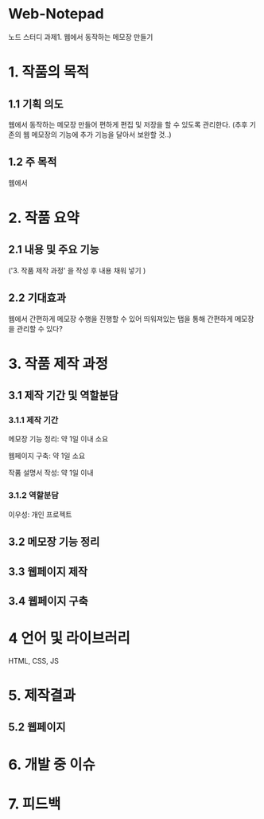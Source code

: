 # Web-Notepad

노드 스터디 과제1. 웹에서 동작하는 메모장 만들기

# 1. 작품의 목적

## 1.1 기획 의도

웹에서 동작하는 메모장 만들어 편하게 편집 및 저장을 할 수 있도록 관리한다.
(추후 기존의 웹 메모장의 기능에 추가 기능을 달아서 보완할 것..)

## 1.2 주 목적

웹에서

# 2. 작품 요약

## 2.1 내용 및 주요 기능

('3. 작품 제작 과정' 을 작성 후 내용 채워 넣기 )

## 2.2 기대효과

웹에서 간편하게 메모장 수행을 진행할 수 있어 띄워져있는 탭을 통해 간편하게 메모장을 관리할 수 있다?

# 3. 작품 제작 과정

## 3.1 제작 기간 및 역할분담

### 3.1.1 제작 기간

메모장 기능 정리: 약 1일 이내 소요

웹페이지 구축: 약 1일 소요

작품 설명서 작성: 약 1일 이내

<!--
아이디어 구상 및 데이터 확보: 약 하루 정도 소요

전처리: 약 3일 정도 소요

시각화: 약 2일 정도 소요

웹페이지 제작: 약 2일 정도 소요

작품 설명서 작성: 약 2일 정도 소요 -->

### 3.1.2 역할분담

이우성: 개인 프로젝트

## 3.2 메모장 기능 정리

## 3.3 웹페이지 제작

## 3.4 웹페이지 구축

<!-- ![https://s3-us-west-2.amazonaws.com/secure.notion-static.com/fdd8564e-d5e9-4932-ba13-448b2c09ff64/_2020-10-31__3.40.48.png](https://s3-us-west-2.amazonaws.com/secure.notion-static.com/fdd8564e-d5e9-4932-ba13-448b2c09ff64/_2020-10-31__3.40.48.png)

위 자료를 보면 충분히 훌륭한 관광지들이 제주도 전역에 고르게 분포한 것을 알 수 있는데,  본 프로젝트로 매년 제주를 찾는 많은 관광객들을 어느정도 고르게 분산시켜 인파 몰림을 방지하고 제주 각 지역의 관광, 경제 사업 등을 균등하게 발전시킬 수 있는 효과를 얻을 수 있다.

위 자료를 보면 충분히 훌륭한 관광지들이 제주도 전역에 고르게 분포한 것을 알 수 있는데,  매년 제주를 찾는 많은 관광객들을 어느정도 고르게 분산시켜 인파 몰림을 방지하고 제주 각 지역의 관광, 경제 사업 등을 균등하게 발전시킬 수 있는 효과를 가질 수 있다. -->

# 4 언어 및 라이브러리

HTML, CSS, JS

<!-- ![https://s3-us-west-2.amazonaws.com/secure.notion-static.com/1892ae05-150d-43b8-9b93-ee3a4ee17fe6/download.jpg](https://s3-us-west-2.amazonaws.com/secure.notion-static.com/1892ae05-150d-43b8-9b93-ee3a4ee17fe6/download.jpg)

![https://s3-us-west-2.amazonaws.com/secure.notion-static.com/79ff43f8-610e-4527-aa1d-509965466c55/HTML5_Logo_512.png](https://s3-us-west-2.amazonaws.com/secure.notion-static.com/79ff43f8-610e-4527-aa1d-509965466c55/HTML5_Logo_512.png)

![https://s3-us-west-2.amazonaws.com/secure.notion-static.com/a494b7b5-c221-446c-8c85-994b663b9da3/CSS3_logo_and_wordmark.svg.png](https://s3-us-west-2.amazonaws.com/secure.notion-static.com/a494b7b5-c221-446c-8c85-994b663b9da3/CSS3_logo_and_wordmark.svg.png)

![https://s3-us-west-2.amazonaws.com/secure.notion-static.com/6ec816ed-4ee7-4a98-8b32-a73f84b2cbc5/javascript-logo-E967E87D74-seeklogo.com.png](https://s3-us-west-2.amazonaws.com/secure.notion-static.com/6ec816ed-4ee7-4a98-8b32-a73f84b2cbc5/javascript-logo-E967E87D74-seeklogo.com.png)

![https://s3-us-west-2.amazonaws.com/secure.notion-static.com/88625c84-7ac6-4eb2-b13c-877b240e24fc/folium.png](https://s3-us-west-2.amazonaws.com/secure.notion-static.com/88625c84-7ac6-4eb2-b13c-877b240e24fc/folium.png) -->

# 5. 제작결과

## 5.2 웹페이지

<!--
[제주 관광지도.zip](https://s3-us-west-2.amazonaws.com/secure.notion-static.com/900781df-227a-448e-ad0b-c1c09d94ac22/_.zip) -->

# 6. 개발 중 이슈

# 7. 피드백

<!-- 1. 다크투어리즘
2. 지도만 만드는 것이 큰 홍보가 될까? SNS 활용 방안, 자동 게시물 올리기 -->

